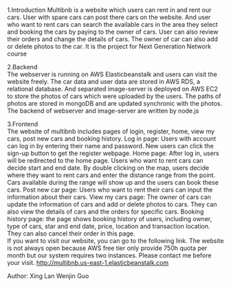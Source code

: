 1.Introduction
  Multibnb is a website which users can rent in and rent our cars. User with spare cars can post there cars on the website. And user who want to rent cars can search the available cars in the area they select and booking the cars by paying to the owner of cars. User can also review their orders and change the details of cars. The owner of car can also add or delete photos to the car. It is the project for Next Generation Network course


2.Backend  
  The webserver is running on AWS Elasticbeanstalk and users can visit the website freely. The car data and user data are stored in AWS RDS, a relational database. And separated image-server is deployed on AWS EC2 to store the photos of cars which were uploaded by the users. The paths of photos are stored in mongoDB and are updated synchronic with the photos. The backend of webserver and image-server are written by node.js


3.Frontend  
  The website of multibnb includes pages of login, register, home, view my cars, post new cars and booking history. 
Log in page: Users with account can log in by entering their name and password. New users can click the sign-up button to get the register webpage.
Home page: After log in, users will be redirected to the home page. Users who want to rent cars can decide start and end date. By double clicking on the map, users decide where they want to rent cars and enter the distance range from the point. Cars available during the range will show up and the users can book these cars.
Post new car page: Users who want to rent their cars can input the information about their cars.
View my cars page: The owner of cars can update the information of cars and add or delete photos to cars. They can also view the details of cars and the orders for specific cars.
Booking history page: the page shows booking history of users, including owner, type of cars, star and end date, price, location and transaction location. They can also cancel their order in this page.	
	If you want to visit our website, you can go to the following link. The website is not always open because AWS free tier only provide 750h quota per month but our system requires two instances. Please contact me before your visit.
 	http://multibnb.us-east-1.elasticbeanstalk.com


Author: Xing Lan      Wenjin Guo
